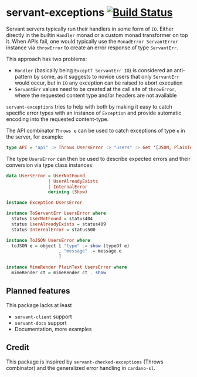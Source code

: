 # servant-exceptions [![Build Status](https://travis-ci.org/ch1bo/servant-exceptions.svg?branch=master)](https://travis-ci.org/ch1bo/servant-exceptions)
Servant servers typically run their handlers in some form of `IO`. Either directly in the builtin `Handler` monad or a custom monad transformer on top it. When APIs fail, one would typically use the `MonadError ServantError` instance via `throwError` to create an error response of type `ServantErr`.

This approach has two problems:

* `Handler` (basically being `ExceptT ServantErr IO`) is considered an anti-pattern by some, as it suggests to novice users that only `ServantErr` would occur, but in `IO` any exception can be raised to abort execution
* `ServantErr` values need to be created at the call site of `throwError`, where the requested content type and/or headers are not available

`servant-exceptions` tries to help with both by making it easy to catch specific error types with an instance of `Exception` and provide automatic encoding into the requested content-type.

The API combinator `Throws e` can be used to catch exceptions of type `e` in the server, for example:

```haskell
type API = "api" :> Throws UsersError :> "users" :> Get '[JSON, PlainText] [User]
```

The type `UsersError` can then be used to describe expected errors and their conversion via type class instances:

```haskell
data UsersError = UserNotFound
                | UserAlreadyExists
                | InternalError
                deriving (Show)

instance Exception UsersError

instance ToServantErr UsersError where
  status UserNotFound = status404
  status UserAlreadyExists = status409
  status InternalError = status500

instance ToJSON UsersError where
  toJSON e = object [ "type" .= show (typeOf e)
                    , "message" .= message e
                    ]

instance MimeRender PlainText UsersError where
  mimeRender ct = mimeRender ct . show
```

## Planned features

This package lacks at least

* `servant-client` support
* `servant-docs` support
* Documentation, more examples

## Credit

This package is inspired by `servant-checked-exceptions` (Throws combinator) and
the generalized error handling in `cardano-sl`.
